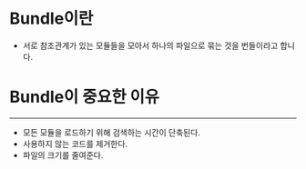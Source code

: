 # Bundle이란
- 서로 참조관계가 있는 모듈들을 모아서 하나의 파일으로 묶는 것을 번들이라고 합니다.

# Bundle이 중요한 이유
---
- 모든 모듈을 로드하기 위해 검색하는 시간이 단축된다.
- 사용하지 않는 코드를 제거한다.
- 파일의 크기를 줄여준다.